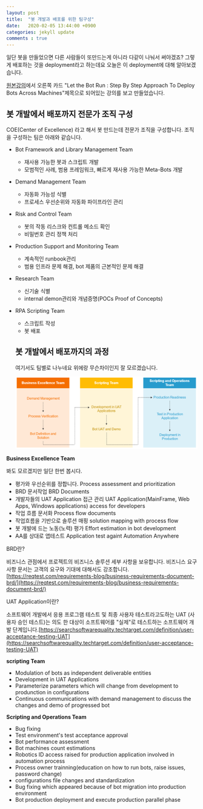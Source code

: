 ```yaml
---
layout: post
title:  "봇 개발과 배포를 위한 팀구성"
date:   2020-02-05 13:44:00 +0900
categories: jekyll update
comments : true
---
```


일단 봇을 만들었으면 다른 사람들이 또만드는게 아니라 다같이 나눠서 써야겠죠? 그렇게 배포하는 것을 deployment라고 하는데요 오늘은 이 deployment에 대해 알아보겠습니다.

[원본강의](https://university.automationanywhere.com/component/search/?searchword=deploy&ordering=alphaasc&searchphrase=all&catid=2&courselanguage=1&artlevel=&audience=0&Itemid=119)에서 오른쪽 카드 "Let the Bot Run : Step By Step Approach To Deploy Bots Across Machines"제목으로 되어있는 강의를 보고 만들었습니다.

## 봇 개발에서 배포까지 전문가 조직 구성

COE(Center of Excellence) 라고 해서 봇 만드는데 전문가 조직을 구성합니다. 조직을 구성하는 팀은 아래와 같습니다.

- Bot Framework and Library Management Team
  - 재사용 가능한 봇과 스크립트 개발
  - 모범적인 사례, 범용 프레임워크, 빠르게 재사용 가능한 Meta-Bots 개발
- Demand Management Team
  - 자동화 가능성 식별
  - 프로세스 우선순위와 자동화 파이프라인 관리
- Risk and Control Team
  - 봇의 작동 리스크와 컨트롤 메소드 확인
  - 비밀번호 관리 정책 처리
- Production Support and Monitoring Team
  - 계속적인 runbook관리
  - 범용 인프라 문제 해결, bot 제품의 근본적인 문제 해결
- Research Team
  - 신기술 식별
  - internal demon관리와 개념증명(POCs Proof of Concepts)
- RPA Scripting Team
  - 스크립트 작성
  - 봇 배포

  ## 봇 개발에서 배포까지의 과정

  여기서도 팀별로 나누네요 위에랑 무슨차이인지 잘 모르겠습니다.

  ![](../_images/AA2/1.PNG)

**Business Excellence Team**

봐도 모르겠지만 일단 한번 봅시다.
  - 평가와 우선순위를 정합니다. Process assessment and prioritization
  - BRD 문서작업 BRD Documents
  - 개발자들의 UAT Application 접근 관리 UAT Application(MainFrame, Web Apps, Windows applications) access for developers
  - 작업 흐름 문서화 Process flow documents
  - 작업흐름을 기반으로 솔루션 매핑 solution mapping with process flow
  - 봇 개발에 드는 노동(노력) 평가 Effort estimation in bot development
  - AA를 상대로 앱테스트 Application test againt Automation Anywhere

BRD란?

비즈니스 관점에서 프로젝트의 비즈니스 솔루션 세부 사항을 보유합니다. 비즈니스 요구 사항 문서는 고객의 요구와 기대에 대해서도 강조합니다.[https://reqtest.com/requirements-blog/business-requirements-document-brd/](https://reqtest.com/requirements-blog/business-requirements-document-brd/)

UAT Application이란?

소프트웨어 개발에서 응용 프로그램 테스트 및 최종 사용자 테스트라고도하는 UAT (사용자 승인 테스트)는 의도 한 대상이 소프트웨어를 "실제"로 테스트하는 소프트웨어 개발 단계입니다.[https://searchsoftwarequality.techtarget.com/definition/user-acceptance-testing-UAT](https://searchsoftwarequality.techtarget.com/definition/user-acceptance-testing-UAT)

**scripting Team**

- Modulation of bots as independent deliverable entities
- Development in UAT Applications
- Parameterize parameters which will change from development to produnction in configurations
- Continuous communications with demand management to discuss the changes and demo of progressed bot

**Scripting and Operations Team**

- Bug fixing
- Test environment's test acceptance approval
- Bot performance assessment
- Bot machines count estimations
- Robotics ID access raised for production application involved in automation process
- Process owner trainning(education on how to run bots, raise issues, password change)
- configurations file changes and standardization
- Bug fixing which appeared because of bot migration into production environment
- Bot production deployment and execute production parallel phase
